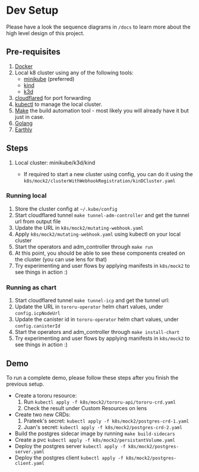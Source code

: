 # Dev Setup

Please have a look the sequence diagrams in `/docs` to learn more about the high level design of this project.

## Pre-requisites

1. [Docker](https://docs.docker.com/engine/install/)
1. Local k8 cluster using any of the following tools:
   - [minikube](https://minikube.sigs.k8s.io/docs/start/) (preferred)
   - [kind](https://kind.sigs.k8s.io/docs/user/quick-start/)
   - [k3d](https://k3d.io/v5.6.0/)
1. [cloudflared](https://github.com/cloudflare/cloudflared) for port forwarding
1. [kubectl](https://kubernetes.io/docs/tasks/tools/#kubectl) to manage the local cluster.
1. [Make](https://www.gnu.org/software/make/) the build automation tool - most likely you will already have it but just in case.
1. [Golang](https://go.dev/doc/install)
1. [Earthly](https://docs.earthly.dev/)

## Steps

1. Local cluster: minikube/k3d/kind

   - If required to start a new cluster using config, you can do it using the `k8s/mock2/clusterWithWebhookRegistration/kinDCluster.yaml`

### Running local
1. Store the cluster config at `~/.kube/config`
1. Start cloudflared tunnel `make tunnel-adm-controller` and get the tunnel url from output file
1. Update the URL in `k8s/mock2/mutating-webhook.yaml`
1. Apply `k8s/mock2/mutating-webhook.yaml` using kubectl on your local cluster
1. Start the operators and adm_controller through `make run`
1. At this point, you should be able to see these components created on the cluster (you can use lens for that)
1. Try experimenting and user flows by applying manifests in `k8s/mock2` to see things in action :)

### Running as chart

1. Start cloudflared tunnel `make tunnel-icp` and get the tunnel url:
1. Update the URL in `tororu-operator` helm chart values, under `config.icpNodeUrl`
1. Update the canister id in `tororu-operator` helm chart values, under `config.canisterId`
1. Start the operators and adm_controller through `make install-chart`
1. Try experimenting and user flows by applying manifests in `k8s/mock2` to see things in action :)

## Demo

To run a complete demo, please follow these steps after you finish the previous setup.

- Create a tororu resource:
  1. Run `kubectl apply -f k8s/mock2/tororu-api/tororu-crd.yaml`
  1. Check the result under Custom Resources on lens
- Create two new CRDs:
  1. Prateek's secret: `kubectl apply -f k8s/mock2/postgres-crd-1.yaml`
  1. Juan's secret: `kubectl apply -f k8s/mock2/postgres-crd-2.yaml`
- Build the postgres sidecar image by running `make build-sidecars`
- Create a pvc `kubectl apply -f k8s/mock2/persistantVolume.yaml`
- Deploy the postgres server `kubectl apply -f k8s/mock2/postgres-server.yaml`
- Deploy the postgres client `kubectl apply -f k8s/mock2/postgres-client.yaml`
